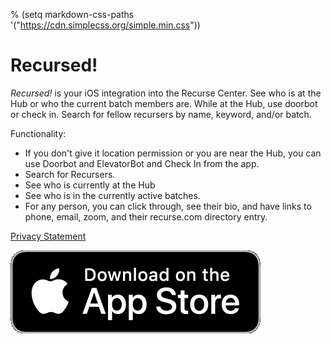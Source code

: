 % (setq markdown-css-paths '("https://cdn.simplecss.org/simple.min.css"))

# Recursed!

*Recursed!*  is your iOS integration into the Recurse Center. See who
is at the Hub or who the current batch members are. While at the Hub,
use doorbot or check in. Search for fellow recursers by name, keyword,
and/or batch.

Functionality:

- If you don't give it location permission or you are near the Hub, you can use Doorbot and ElevatorBot and Check In from the app.
- Search for Recursers.
- See who is currently at the Hub
- See who is in the currently active batches.
- For any person, you can click through, see their bio, and have links to phone, email, zoom, and their recurse.com directory entry.

[Privacy Statement](privacy.html)

<!-- that's a placeholder -->

[![Download on the App Store](../Download_App_Store_en.png "Download on the App Store")](https://apps.apple.com/us/app/merlin-bird-id-by-cornell-lab/id773457673)
